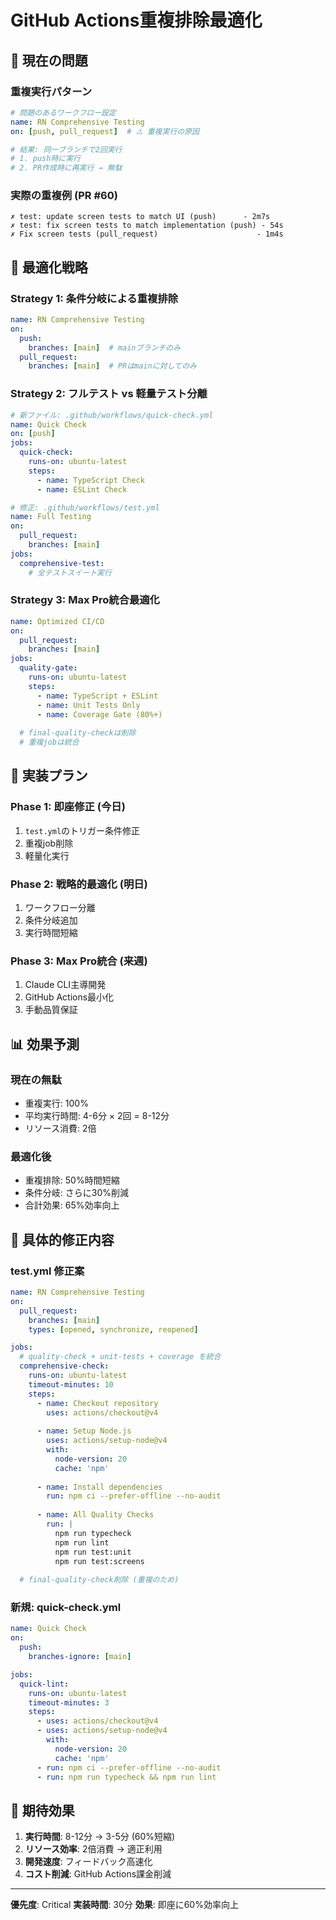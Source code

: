 # GitHub Actions重複排除最適化

## 🚨 現在の問題

### 重複実行パターン
```yaml
# 問題のあるワークフロー設定
name: RN Comprehensive Testing
on: [push, pull_request]  # ⚠️ 重複実行の原因

# 結果: 同一ブランチで2回実行
# 1. push時に実行
# 2. PR作成時に再実行 → 無駄
```

### 実際の重複例 (PR #60)
```
✗ test: update screen tests to match UI (push)      - 2m7s
✗ test: fix screen tests to match implementation (push) - 54s  
✗ Fix screen tests (pull_request)                      - 1m4s
```

## 🎯 最適化戦略

### Strategy 1: 条件分岐による重複排除
```yaml
name: RN Comprehensive Testing
on:
  push:
    branches: [main]  # mainブランチのみ
  pull_request:
    branches: [main]  # PRはmainに対してのみ
```

### Strategy 2: フルテスト vs 軽量テスト分離
```yaml
# 新ファイル: .github/workflows/quick-check.yml
name: Quick Check
on: [push]
jobs:
  quick-check:
    runs-on: ubuntu-latest
    steps:
      - name: TypeScript Check
      - name: ESLint Check

# 修正: .github/workflows/test.yml  
name: Full Testing
on:
  pull_request:
    branches: [main]
jobs:
  comprehensive-test:
    # 全テストスイート実行
```

### Strategy 3: Max Pro統合最適化
```yaml
name: Optimized CI/CD
on:
  pull_request:
    branches: [main]
jobs:
  quality-gate:
    runs-on: ubuntu-latest
    steps:
      - name: TypeScript + ESLint
      - name: Unit Tests Only
      - name: Coverage Gate (80%+)
      
  # final-quality-checkは削除
  # 重複jobは統合
```

## 🚀 実装プラン

### Phase 1: 即座修正 (今日)
1. `test.yml`のトリガー条件修正
2. 重複job削除
3. 軽量化実行

### Phase 2: 戦略的最適化 (明日)
1. ワークフロー分離
2. 条件分岐追加
3. 実行時間短縮

### Phase 3: Max Pro統合 (来週)
1. Claude CLI主導開発
2. GitHub Actions最小化
3. 手動品質保証

## 📊 効果予測

### 現在の無駄
- 重複実行: 100%
- 平均実行時間: 4-6分 × 2回 = 8-12分
- リソース消費: 2倍

### 最適化後
- 重複排除: 50%時間短縮
- 条件分岐: さらに30%削減
- 合計効果: 65%効率向上

## 🔧 具体的修正内容

### test.yml 修正案
```yaml
name: RN Comprehensive Testing
on:
  pull_request:
    branches: [main]
    types: [opened, synchronize, reopened]

jobs:
  # quality-check + unit-tests + coverage を統合
  comprehensive-check:
    runs-on: ubuntu-latest
    timeout-minutes: 10
    steps:
      - name: Checkout repository
        uses: actions/checkout@v4
      
      - name: Setup Node.js
        uses: actions/setup-node@v4
        with: 
          node-version: 20
          cache: 'npm'
      
      - name: Install dependencies
        run: npm ci --prefer-offline --no-audit
      
      - name: All Quality Checks
        run: |
          npm run typecheck
          npm run lint
          npm run test:unit
          npm run test:screens
          
  # final-quality-check削除 (重複のため)
```

### 新規: quick-check.yml
```yaml
name: Quick Check
on:
  push:
    branches-ignore: [main]

jobs:
  quick-lint:
    runs-on: ubuntu-latest
    timeout-minutes: 3
    steps:
      - uses: actions/checkout@v4
      - uses: actions/setup-node@v4
        with: 
          node-version: 20
          cache: 'npm'
      - run: npm ci --prefer-offline --no-audit
      - run: npm run typecheck && npm run lint
```

## 🎯 期待効果

1. **実行時間**: 8-12分 → 3-5分 (60%短縮)
2. **リソース効率**: 2倍消費 → 適正利用
3. **開発速度**: フィードバック高速化
4. **コスト削減**: GitHub Actions課金削減

---

**優先度**: Critical
**実装時間**: 30分
**効果**: 即座に60%効率向上